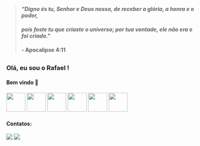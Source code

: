 <!--
##
<div align=center>
        <img src="https://readme-typing-svg.herokuapp.com?color=%236FDA44&size=32&center=true&vCenter=true&width=600&height=50&lines=Olá,+seja+bem-vindo(a)!+%F0%9F%91%8B;Meu+nome+é+Giulianno+Ramos+%F0%9F%8D%B7+%F0%9F%97%BF;Aluno+do+Entra21+turma+2022+%F0%9F%8E%93;Gosto+de+resolver+problemas+%f0%9f%92%a1" alt="Headline" />
    </div>
-->
##
>#### _“Digno és tu, Senhor e Deus nosso, de receber a glória, a honra e o poder,_
>####  _pois foste tu que criaste o universo; por tua vontade, ele não era e foi criado."_
>####  - Apocalipse 4:11
##

### Olá, eu sou o Rafael ! 
#### Bem vindo 👋

####
<!--
<div>
<a href="https://github.com/MontenegroRafael">
<img width="300em" src="https://github-readme-stats.vercel.app/api/top-langs/?//username=MontenegroRafael&layout=compact&langs_count=7&theme=dark"/>
<img width="300em" src="https://github-readme-stats.vercel.app/api?username=MontenegroRafael&show_icons=true&theme=dark&include_all_commits=true&count_private=true"/>
</div>

![Snake animation](https://github.com/MontenegroRafael/MontenegroRafael/blob/output/github-contribution-grid-snake.svg)
##
-->
<div>
<img width="50em" src="https://cdn.jsdelivr.net/gh/devicons/devicon/icons/jupyter/jupyter-original-wordmark.svg" />
<img width="50em" src="https://cdn.jsdelivr.net/gh/devicons/devicon/icons/python/python-original-wordmark.svg" />
<img width="50em" src="https://cdn.jsdelivr.net/gh/devicons/devicon/icons/csharp/csharp-original.svg" />
<img width="50em" src="https://cdn.jsdelivr.net/gh/devicons/devicon/icons/git/git-original.svg" />
<img width="50em" src="https://cdn.jsdelivr.net/gh/devicons/devicon/icons/javascript/javascript-plain.svg" />
<img width="50em" src="https://cdn.jsdelivr.net/gh/devicons/devicon/icons/jetbrains/jetbrains-original.svg" />    
</div>       

#### Contatos:
<div>
<a href = "mailto:rafaelmrc3@gmail.com"><img src="https://img.shields.io/badge/Gmail-D14836?style=for-the-badge&logo=gmail&logoColor=white" target="_blank"></a>
<a href="https://www.linkedin.com/in/rafaelmrc" target="_blank"><img src="https://img.shields.io/badge/-LinkedIn-%230077B5?style=for-the-badge&logo=linkedin&logoColor=white" target="_blank"></a>   
</div>


<!--
**MontenegroRafael/MontenegroRafael** is a ✨ _special_ ✨ repository because its `README.md` (this file) appears on your GitHub profile.

Here are some ideas to get you started:

- 🔭 I’m currently working on ...
- 🌱 I’m currently learning ...
- 👯 I’m looking to collaborate on ...
- 🤔 I’m looking for help with ...
- 💬 Ask me about ...
- 📫 How to reach me: ...
- 😄 Pronouns: ...
- ⚡ Fun fact: ...
-->
